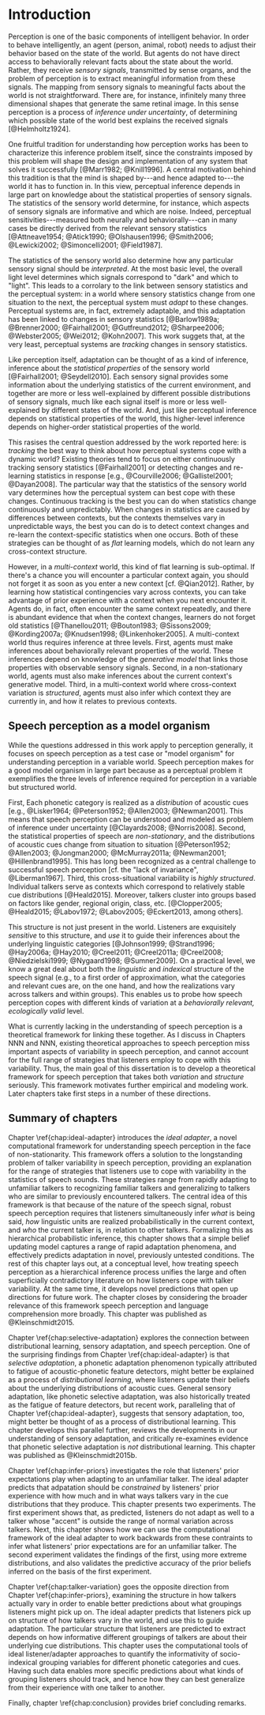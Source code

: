 # Introduction

Perception is one of the basic components of intelligent behavior. In order to
behave intelligently, an agent (person, animal, robot) needs to adjust their
behavior based on the state of the world. But agents do not have direct access
to behaviorally relevant facts about the state about the world. Rather, they
receive _sensory signals_, transmitted by sense organs, and the problem of
perception is to extract meaningful information from these signals. The mapping
from sensory signals to meaningful facts about the world is not
straightforward. There are, for instance, infinitely many three dimensional
shapes that generate the same retinal image. In this sense perception is a
process of _inference under uncertainty_, of determining which possible state of
the world best explains the received signals [@Helmholtz1924].

One fruitful tradition for understanding how perception works has been to
characterize this inference problem itself, since the constraints imposed by
this problem will shape the design and implementation of any system that solves
it successfully [@Marr1982; @Knill1996]. A central motivation behind this
tradition is that the mind is shaped by---and hence adapted to---the world it
has to function in.  In this view, perceptual inference depends in large part on
knowledge about the statistical properties of sensory signals. The statistics of
the sensory world determine, for instance, which aspects of sensory signals are
informative and which are noise.  Indeed, perceptual sensitivities---measured
both neurally and behaviorally---can in many cases be directly derived from the
relevant sensory statistics
[@Attneave1954; @Atick1990; @Olshausen1996; @Smith2006; @Lewicki2002; @Simoncelli2001; @Field1987].

The statistics of the sensory world also determine how any particular sensory
signal should be _interpreted_. At the most basic level, the overall light level
determines which signals correspond to "dark" and which to "light". This leads
to a corrolary to the link between sensory statistics and the perceptual system:
in a world where sensory statistics change from one situation to the next, the
perceptual system must _adapt_ to these changes. Perceptual systems are, in
fact, extremely adaptable, and this adaptation has been linked to changes in
sensory statistics
[@Barlow1989a; @Brenner2000; @Fairhall2001; @Gutfreund2012; @Sharpee2006; @Webster2005; @Wei2012; @Kohn2007]. This
work suggets that, at the very least, perceptual systems are _tracking_ changes
in sensory statistics.

Like perception itself, adaptation can be thought of as a kind of inference,
inference about the _statistical properties_ of the sensory world
[@Fairhall2001; @Seydell2010]. Each sensory signal provides some information
about the underlying statistics of the current environment, and together are
more or less well-explained by different possible distributions of sensory
signals, much like each signal itself is more or less well-explained by
different states of the world. And, just like perceptual inference depends on
statistical properties of the world, this higher-level inference depends on
higher-order statistical properties of the world.

This rasises the central question addressed by the work reported here: is
_tracking_ the best way to think about how perceptual systems cope with a
dynamic world? Existing theories tend to focus on either continuously tracking
sensory statistics [@Fairhall2001] or detecting changes and re-learning
statistics in response [e.g., @Courville2006; @Gallistel2001; @Dayan2008].  The
particular way that the statistics of the sensory world vary determines how the
perceptual system can best cope with these changes. Continuous tracking is the
best you can do when statistics change continuously and unpredictably. When
changes in statistics are caused by differences between contexts, but the
contexts themselves vary in unpredictable ways, the best you can do is to detect
context changes and re-learn the context-specific statistics when one
occurs. Both of these strategies can be thought of as _flat_ learning models,
which do not learn any cross-context structure.

However, in a _multi-context_ world, this kind of flat learning is
sub-optimal. If there's a chance you will encounter a particular context again,
you should not forget it as soon as you enter a new context
[cf. @Qian2012]. Rather, by learning how statistical contingencies vary across
contexts, you can take advantage of prior experience with a context when you
next encounter it. Agents do, in fact, often encounter the same context
repeatedly, and there is abundant evidence that when the context changes,
learners do not forget old statistics
[@Thanellou2011; @Bouton1983; @Sissons2009; @Kording2007a; @Knudsen1998; @Linkenhoker2005].
A multi-context world thus requires inference at three levels. First, agents
must make inferences about behaviorally relevant properties of the world. These
inferences depend on knowledge of the _generative model_ that links those
properties with observable sensory signals. Second, in a non-stationary world,
agents must also make inferences about the current context's generative
model. Third, in a multi-context world where cross-context variation is
_structured_, agents must also infer which context they are currently in, and
how it relates to previous contexts.

## Speech perception as a model organism

While the questions addressed in this work apply to perception generally, it focuses on speech perception as a test case or "model organism" for understanding perception in a variable world. Speech perception makes for a good model organism in large part because as a perceptual problem it exemplifies the three levels of inference required for perception in a variable but structured world.

First, Each phonetic category is realized as a _distribution_ of acoustic cues 
[e.g., @Lisker1964; @Peterson1952; @Allen2003; @Newman2001]. This means that 
speech perception can be understood and modeled as problem of inference under
uncertainty [@Clayards2008; @Norris2008]. Second, the statistical properties of
speech are _non-stationary_, and the distributions of acoustic cues change from
situation to situation [@Peterson1952; @Allen2003; @Jongman2000; @McMurray2011a;
@Newman2001; @Hillenbrand1995]. This has long been recognized as a central
challenge to successful speech perception [cf. the "lack of invariance",
@Liberman1967]. Third, this cross-situational variability is _highly
structured_. Individual talkers serve as contexts which correspond to relatively
stable cue distributions [@Heald2015].  Moreover, talkers cluster into groups
based on factors like gender, regional origin, class, etc. [@Clopper2005; @Heald2015; @Labov1972; @Labov2005; @Eckert2013, among others].

This structure is not just present in the world. Listeners are exquisitely
_sensitive_ to this structure, and _use_ it to guide their inferences about the
underlying linguistic categories [@Johnson1999; @Strand1996; @Hay2006a; 
@Hay2010; @Creel2011; @Creel2011a; @Creel2008; @Niedzielski1999; @Nygaard1998; 
@Sumner2009]. On a practical level, we know a great deal about both the
_linguistic_ and _indexical_ structure of the speech signal (e.g., to a first
order of approximation, what the categories and relevant cues are, on the one
hand, and how the realizations vary across talkers and within groups). This
enables us to probe how speech perception copes with different kinds of
variation at a _behaviorally relevant, ecologically valid_ level.

What is currently lacking in the understanding of speech perception is a
theoretical framework for linking these together. As I discuss in Chapters NNN
and NNN, existing theoretical approaches to speech perception miss important
aspects of variability in speech perception, and cannot account for the full
range of strategies that listeners employ to cope with this variability.  Thus,
the main goal of this dissertation is to develop a theoretical framework for
speech perception that takes both _variation_ and _structure_ seriously.  This
framework motivates further empirical and modeling work. Later chapters take
first steps in a number of these directions.

## Summary of chapters

Chapter \ref{chap:ideal-adapter} introduces the _ideal adapter_, a novel computational framework for
understanding speech perception in the face of non-stationarity. This framework
offers a solution to the longstanding problem of talker variability in speech
perception, providing an explanation for the range of strategies that listeners
use to cope with variability in the statistics of speech sounds. These
strategies range from rapidly adapting to unfamiliar talkers to recognizing
familiar talkers and generalizing to talkers who are similar to previously
encountered talkers. The central idea of this framework is that because of the
nature of the speech signal, robust speech perception requires that listeners
simultaneously infer _what_ is being said, _how_ linguistic units are realized
probabilistically in the current context, and _who_ the current talker is, in
relation to other talkers. Formalizing this as hierarchical probabilistic
inference, this chapter shows that a simple belief updating model captures a
range of rapid adaptation phenomena, and effectively predicts adaptation in
novel, previously untested conditions. The rest of this chapter lays out, at a
conceptual level, how treating speech perception as a hierarchical inference
process unifies the large and often superficially contradictory literature on
how listeners cope with talker variability. At the same time, it develops novel
predictions that open up directions for future work. The chapter closes by
considering the broader relevance of this framework speech perception and
language comprehension more broadly. This chapter was published as
@Kleinschmidt2015.

Chapter \ref{chap:selective-adaptation} explores the connection between distributional learning, sensory
adaptation, and speech perception. One of the surprising findings from Chapter
\ref{chap:ideal-adapter} is that _selective adaptation_, a phonetic adaptation phenomenon typically
attributed to fatigue of acoustic-phonetic feature detectors, might better be
explained as a process of _distributional learning_, where listeners update
their beliefs about the underlying distributions of acoustic cues. General
sensory adaptation, like phonetic selective adaptation, was also historically
treated as the fatigue of feature detectors, but recent work, paralleling that
of Chapter \ref{chap:ideal-adapter}, suggests that sensory adaptation, too, might better be thought
of as a process of distributional learning. This chapter develops this parallel
further, reviews the developments in our understanding of sensory adaptation,
and critically re-examines evidence that phonetic selective adaptation is _not_
distributional learning. This chapter was published as @Kleinschmidt2015b.

Chapter \ref{chap:infer-priors} investigates the role that listeners' prior expectations play when
adapting to an unfamiliar talker. The ideal adapter predicts that adpatation
should be _constrained_ by listeners' prior experience with how much and in what
ways talkers vary in the cue distributions that they produce. This chapter
presents two experiments. The first experiment shows that, as predicted,
listeners do not adapt as well to a talker whose "accent" is outside the range
of normal variation across talkers. Next, this chapter shows how we can use the
computational framework of the ideal adapter to work backwards from these
contraints to infer what listeners' prior expectations are for an unfamiliar
talker. The second experiment validates the findings of the first, using more
extreme distributions, and also validates the predictive accuracy of the prior
beliefs inferred on the basis of the first experiment.

Chapter \ref{chap:talker-variation} goes the opposite direction from Chapter \ref{chap:infer-priors}, examining the
structure in how talkers actually vary in order to enable better predictions
about what groupings listeners might pick up on. The ideal adapter predicts that
listeners pick up on structure of how talkers vary in the world, and use this to
guide adaptation. The particular structure that listeners are predicted to
extract depends on how informative different groupings of talkers are about
their underlying cue distributions.  This chapter uses the computational tools
of ideal listener/adapter approaches to quantify the informativity of
socio-indexical grouping variables for different phonetic categories and
cues. Having such data enables more specific predictions about what kinds of
grouping listeners should track, and hence how they can best generalize from
their experience with one talker to another.

Finally, chapter \ref{chap:conclusion} provides brief concluding remarks.

